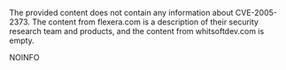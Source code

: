 The provided content does not contain any information about CVE-2005-2373. The content from flexera.com is a description of their security research team and products, and the content from whitsoftdev.com is empty.

NOINFO